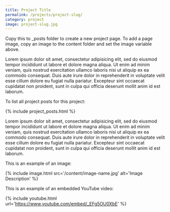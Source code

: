 ```yaml
---
title: Project Title
permalink: /projects/project-slug/
category: project
image: project-slug.jpg
---
```


Copy this to _posts folder to create a new project page. To add a page image, copy an image to the content folder and set the image variable above.

Lorem ipsum dolor sit amet, consectetur adipisicing elit, sed do eiusmod
tempor incididunt ut labore et dolore magna aliqua. Ut enim ad minim veniam,
quis nostrud exercitation ullamco laboris nisi ut aliquip ex ea commodo
consequat. Duis aute irure dolor in reprehenderit in voluptate velit esse
cillum dolore eu fugiat nulla pariatur. Excepteur sint occaecat cupidatat non
proident, sunt in culpa qui officia deserunt mollit anim id est laborum.

To list all project posts for this project:

{% include project_posts.html %}

Lorem ipsum dolor sit amet, consectetur adipisicing elit, sed do eiusmod
tempor incididunt ut labore et dolore magna aliqua. Ut enim ad minim veniam,
quis nostrud exercitation ullamco laboris nisi ut aliquip ex ea commodo
consequat. Duis aute irure dolor in reprehenderit in voluptate velit esse
cillum dolore eu fugiat nulla pariatur. Excepteur sint occaecat cupidatat non
proident, sunt in culpa qui officia deserunt mollit anim id est laborum.

This is an example of an image:

{% include image.html src='/content/image-name.jpg' alt='Image Description' %}

This is an example of an embedded YouTube video:

{% include youtube.html url='https://www.youtube.com/embed/_EFg5OU0XbE' %}
